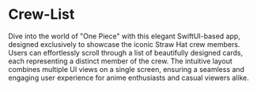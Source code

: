 # Crew-List

Dive into the world of "One Piece" with this elegant SwiftUI-based app, designed exclusively to showcase the iconic Straw Hat crew members. Users can effortlessly scroll through a list of beautifully designed cards, each representing a distinct member of the crew. The intuitive layout combines multiple UI views on a single screen, ensuring a seamless and engaging user experience for anime enthusiasts and casual viewers alike.

